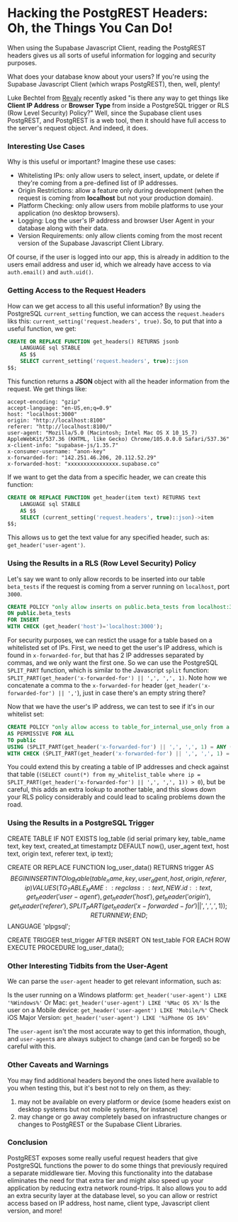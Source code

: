 # Hacking the PostgREST Headers: Oh, the Things You Can Do!
When using the Supabase Javascript Client, reading the PostgREST headers gives us all sorts of useful information for logging and security purposes.

What does your database know about your users?  If you're using the Supabase Javascript Client (which wraps PostgREST), then, well, plenty!  

Luke Bechtel from [Revaly](https://revaly.com) recently asked "is there any way to get things like **Client IP Address** or **Browser Type** from inside a PostgreSQL trigger or RLS (Row Level Security) Policy?"  Well, since the Supabase client uses PostgREST, and PostgREST is a web tool, then it should have full access to the server's request object.  And indeed, it does.

### Interesting Use Cases
Why is this useful or important?  Imagine these use cases:

- Whitelisting IPs: only allow users to select, insert, update, or delete if they're coming from a pre-defined list of IP addresses.
- Origin Restrictions: allow a feature only during development (when the request is coming from **localhost** but not your production domain).
- Platform Checking: only allow users from mobile platforms to use your application (no desktop browsers).
- Logging: Log the user's IP address and browser User Agent in your database along with their data.
- Version Requirements: only allow clients coming from the most recent version of the Supabase Javascript Client Library.

Of course, if the user is logged into our app, this is already in addition to the users email address and user id, which we already have access to via `auth.email()` and `auth.uid()`.

### Getting Access to the Request Headers
How can we get access to all this useful information?  By using the PostgreSQL `current_setting` function, we can access the `request.headers` liks this: `current_setting('request.headers', true)`.  So, to put that into a useful function, we get:

```sql
CREATE OR REPLACE FUNCTION get_headers() RETURNS jsonb
    LANGUAGE sql STABLE
    AS $$
    SELECT current_setting('request.headers', true)::json
$$;
```

This function returns a **JSON** object with all the header information from the request.  We get things like:

```
accept-encoding: "gzip"
accept-language: "en-US,en;q=0.9"
host: "localhost:3000"
origin: "http://localhost:8100"
referer: "http://localhost:8100/"
user-agent: "Mozilla/5.0 (Macintosh; Intel Mac OS X 10_15_7) AppleWebKit/537.36 (KHTML, like Gecko) Chrome/105.0.0.0 Safari/537.36"
x-client-info: "supabase-js/1.35.7"
x-consumer-username: "anon-key"
x-forwarded-for: "142.251.46.206, 20.112.52.29"
x-forwarded-host: "xxxxxxxxxxxxxxxx.supabase.co"
```

If we want to get the data from a specific header, we can create this function:

```sql
CREATE OR REPLACE FUNCTION get_header(item text) RETURNS text
    LANGUAGE sql STABLE
    AS $$
    SELECT (current_setting('request.headers', true)::json)->item
$$;
```

This allows us to get the text value for any specified header, such as: `get_header('user-agent')`.

### Using the Results in a RLS (Row Level Security) Policy

Let's say we want to only allow records to be inserted into our table `beta_tests` if the request is coming from a server running on `localhost`, port `3000`.

```sql
CREATE POLICY "only allow inserts on public.beta_tests from localhost:3000" 
ON public.beta_tests 
FOR INSERT 
WITH CHECK (get_header('host')='localhost:3000');
```

For security purposes, we can restict the usage for a table based on a whitelisted set of IPs.  First, we need to get the user's IP address, which is found in `x-forwarded-for`, but that has 2 IP addresses separated by commas, and we only want the first one.  So we can use the PostgreSQL `SPLIT_PART` function, which is similar to the Javascript `split` function: `SPLIT_PART(get_header('x-forwarded-for') || ',', ',', 1)`.  Note how we concatenate a comma to the `x-forwarded-for` header (`get_header('x-forwarded-for') || ','`), just in case there's an empty string there?

Now that we have the user's IP address, we can test to see if it's in our whitelist set:

```sql
CREATE POLICY "only allow access to table_for_internal_use_only from a set of IPs" ON "public"."table_for_internal_use_only"
AS PERMISSIVE FOR ALL
TO public
USING (SPLIT_PART(get_header('x-forwarded-for') || ',', ',', 1) = ANY (ARRAY['123.44.152.151','203.44.11.22','11.4.102.33']))
WITH CHECK (SPLIT_PART(get_header('x-forwarded-for') || ',', ',', 1) = ANY (ARRAY['123.44.152.151','203.44.11.22','11.4.102.33']));
```

You could extend this by creating a table of IP addresses and check against that table (`(SELECT count(*) from my_whitelist_table where ip = SPLIT_PART(get_header('x-forwarded-for') || ',', ',', 1)) > 0`), but be careful, this adds an extra lookup to another table, and this slows down your RLS policy considerably and could lead to scaling problems down the road.

### Using the Results in a PostgreSQL Trigger

CREATE TABLE IF NOT EXISTS log_table (id serial primary key, table_name text, key text, created_at timestamptz DEFAULT now(), user_agent text, host text, origin text, referer text, ip text);

CREATE OR REPLACE FUNCTION log_user_data()
  RETURNS trigger AS
$$
BEGIN
  INSERT INTO log_table(table_name, key, user_agent, host, origin, referer, ip)
  VALUES(TG_TABLE_NAME::regclass::text, NEW.id::text, get_header('user-agent'), get_header('host'), get_header('origin'), get_header('referer'), SPLIT_PART(get_header('x-forwarded-for') || ',', ',', 1));
  RETURN NEW;
END;
$$
LANGUAGE 'plpgsql';

CREATE TRIGGER test_trigger
  AFTER INSERT
  ON test_table
  FOR EACH ROW
  EXECUTE PROCEDURE log_user_data();
  
### Other Interesting Tidbits from the User-Agent
We can parse the `user-agent` header to get relevant information, such as:

Is the user running on a Windows platform:
`get_header('user-agent') LIKE '%Windows%'`
Or Mac:
`get_header('user-agent') LIKE '%Mac OS X%'`
Is the user on a Mobile device:
`get_header('user-agent') LIKE 'Mobile/%'`
Check iOS Major Version:
`get_header('user-agent') LIKE '%iPhone OS 16%'`

The `user-agent` isn't the most accurate way to get this information, though, and `user-agent`s are always subject to change (and can be forged) so be careful with this.

### Other Caveats and Warnings
You may find additional headers beyond the ones listed here available to you when testing this, but it's best not to rely on them, as they:
1. may not be available on every platform or device (some headers exist on desktop systems but not mobile systems, for instance)
2. may change or go away completely based on infrastructure changes or changes to PostgREST or the Supabase Client Libraries.

### Conclusion
PostgREST exposes some really useful request headers that give PostgreSQL functions the power to do some things that previously required a separate middleware tier.  Moving this functionality into the database eliminates the need for that extra tier and might also speed up your application by reducing extra network round-trips.  It also allows you to add an extra security layer at the database level, so you can allow or restrict access based on IP address, host name, client type, Javascript client version, and more!
